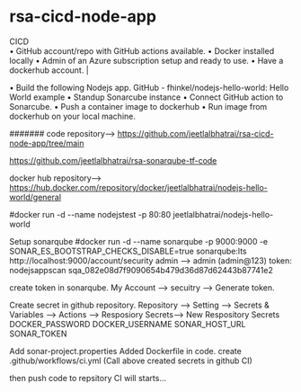 # rsa-cicd-node-app
CICD	
•	GitHub account/repo with GitHub actions available.
•	Docker installed locally
•	Admin of an Azure subscription setup and ready to use.
•	Have a dockerhub account.	|

•	Build the following Nodejs app. GitHub - fhinkel/nodejs-hello-world: Hello World example
•	Standup Sonarcube instance
•	Connect GitHub action to Sonarcube.
•	Push a container image to dockerhub
•	Run image from dockerhub on your local machine.

#######
code repository--> 
https://github.com/jeetlalbhatrai/rsa-cicd-node-app/tree/main

https://github.com/jeetlalbhatrai/rsa-sonarqube-tf-code

docker hub repository-->
https://hub.docker.com/repository/docker/jeetlalbhatrai/nodejs-hello-world/general

#docker run -d --name nodejstest -p 80:80 jeetlalbhatrai/nodejs-hello-world



Setup sonarqube
#docker run -d --name sonarqube -p 9000:9000 -e SONAR_ES_BOOTSTRAP_CHECKS_DISABLE=true sonarqube:lts 
         http://localhost:9000/account/security
         admin --> admin (admin@123)
         token: nodejsappscan sqa_082e08d7f9090654b479d36d87d62443b87741e2

create token in sonarqube. 
My Account --> secuitry --> Generate token.

Create secret in github repository.
Repository --> Setting --> Secrets & Variables --> Actions --> Resposiory Secrets--> New Respository Secrets
DOCKER_PASSWORD
DOCKER_USERNAME
SONAR_HOST_URL
SONAR_TOKEN

Add sonar-project.properties
Added Dockerfile in code.
create .github/workflows/ci.yml (Call above created secrets in github CI)

then push code to repsitory CI will starts...
